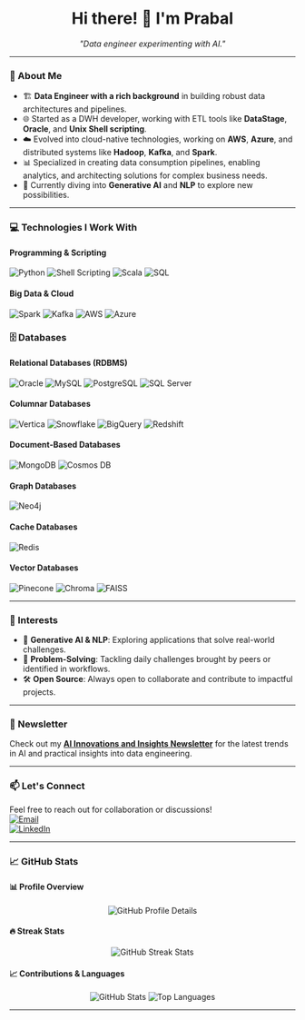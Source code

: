 <h1 align="center">Hi there! 👋 I'm Prabal</h1>

<p align="center">
    <i>"Data engineer experimenting with AI."</i>
</p>

---

### 👀 About Me  
- 🏗️ **Data Engineer with a rich background** in building robust data architectures and pipelines.  
- 🌐 Started as a DWH developer, working with ETL tools like **DataStage**, **Oracle**, and **Unix Shell scripting**.  
- ☁️ Evolved into cloud-native technologies, working on **AWS**, **Azure**, and distributed systems like **Hadoop**, **Kafka**, and **Spark**.  
- 📊 Specialized in creating data consumption pipelines, enabling analytics, and architecting solutions for complex business needs.  
- 🧠 Currently diving into **Generative AI** and **NLP** to explore new possibilities.

---

### 💻 Technologies I Work With

#### **Programming & Scripting**
<p>
<img src="https://img.shields.io/badge/Python-3776AB?style=for-the-badge&logo=python&logoColor=white" alt="Python">
<img src="https://img.shields.io/badge/Shell_Scripting-4EAA25?style=for-the-badge&logo=gnu-bash&logoColor=white" alt="Shell Scripting">
<img src="https://img.shields.io/badge/Scala-DC322F?style=for-the-badge&logo=scala&logoColor=white" alt="Scala">
<img src="https://img.shields.io/badge/SQL-316192?style=for-the-badge&logo=postgresql&logoColor=white" alt="SQL">
</p>

#### **Big Data & Cloud**
<p>
<img src="https://img.shields.io/badge/Apache_Spark-E25A1C?style=for-the-badge&logo=apachespark&logoColor=white" alt="Spark">
<img src="https://img.shields.io/badge/Apache_Kafka-231F20?style=for-the-badge&logo=apachekafka&logoColor=white" alt="Kafka">
<img src="https://img.shields.io/badge/AWS-FF9900?style=for-the-badge&logo=amazonaws&logoColor=white" alt="AWS">
<img src="https://img.shields.io/badge/Azure-0078D7?style=for-the-badge&logo=microsoftazure&logoColor=white" alt="Azure">
</p>

### 🗄️ Databases

#### **Relational Databases (RDBMS)**
<p>
<img src="https://img.shields.io/badge/Oracle-F80000?style=for-the-badge&logo=oracle&logoColor=white" alt="Oracle">
<img src="https://img.shields.io/badge/MySQL-4479A1?style=for-the-badge&logo=mysql&logoColor=white" alt="MySQL">
<img src="https://img.shields.io/badge/PostgreSQL-316192?style=for-the-badge&logo=postgresql&logoColor=white" alt="PostgreSQL">
<img src="https://img.shields.io/badge/SQL_Server-CC2927?style=for-the-badge&logo=microsoftsqlserver&logoColor=white" alt="SQL Server">
</p>

#### **Columnar Databases**
<p>
<img src="https://img.shields.io/badge/Vertica-4B8BBE?style=for-the-badge&logo=vertica&logoColor=white" alt="Vertica">
<img src="https://img.shields.io/badge/Snowflake-29B5E8?style=for-the-badge&logo=snowflake&logoColor=white" alt="Snowflake">
<img src="https://img.shields.io/badge/Google_BigQuery-4285F4?style=for-the-badge&logo=googlecloud&logoColor=white" alt="BigQuery">
<img src="https://img.shields.io/badge/Redshift-D93E30?style=for-the-badge&logo=amazonaws&logoColor=white" alt="Redshift">
</p>

#### **Document-Based Databases**
<p>
<img src="https://img.shields.io/badge/MongoDB-47A248?style=for-the-badge&logo=mongodb&logoColor=white" alt="MongoDB">
<img src="https://img.shields.io/badge/Cosmos_DB-0078D4?style=for-the-badge&logo=azure&logoColor=white" alt="Cosmos DB">
</p>

#### **Graph Databases**
<p>
<img src="https://img.shields.io/badge/Neo4j-008CC1?style=for-the-badge&logo=neo4j&logoColor=white" alt="Neo4j">
</p>

#### **Cache Databases**
<p>
<img src="https://img.shields.io/badge/Redis-DC382D?style=for-the-badge&logo=redis&logoColor=white" alt="Redis">
</p>

#### **Vector Databases**
<p>
<img src="https://img.shields.io/badge/Pinecone-006FFF?style=for-the-badge&logo=pinecone&logoColor=white" alt="Pinecone">
<img src="https://img.shields.io/badge/Weaviate-38BDF8?style=for-the-badge&logo=weaviate&logoColor=white" alt="Chroma">
<img src="https://img.shields.io/badge/FAISS-00C853?style=for-the-badge&logo=google&logoColor=white" alt="FAISS">
</p>



---

### 🌟 Interests
- 🧠 **Generative AI & NLP**: Exploring applications that solve real-world challenges.  
- 🔧 **Problem-Solving**: Tackling daily challenges brought by peers or identified in workflows.  
- 🛠️ **Open Source**: Always open to collaborate and contribute to impactful projects.  

---

### 📢 Newsletter
Check out my **[AI Innovations and Insights Newsletter](https://www.linkedin.com/newsletters/ai-innovations-and-insights-7205501138559770624/)** for the latest trends in AI and practical insights into data engineering.

---

### 📫 Let's Connect  
Feel free to reach out for collaboration or discussions!  
[![Email](https://img.shields.io/badge/email-lightblue?style=for-the-badge&logo=mail)](mailto:furs.comers.00@icloud.com)  
[![LinkedIn](https://img.shields.io/badge/linkedin-blue?style=for-the-badge&logo=linkedin)](https://linkedin.com/in/prblsing)

---

### 📈 GitHub Stats

#### **📊 Profile Overview**
<p align="center">
  <img src="http://github-profile-summary-cards.vercel.app/api/cards/profile-details?username=prblsing&theme=github_dark" alt="GitHub Profile Details" />
</p>

#### **🔥 Streak Stats**
<p align="center">
  <img src="https://github-readme-streak-stats.herokuapp.com/?user=prblsing&theme=github-dark-blue&hide_border=true" alt="GitHub Streak Stats" />
</p>

#### **📈 Contributions & Languages**
<p align="center">
  <img src="https://github-readme-stats.vercel.app/api?username=prblsing&show_icons=true&theme=github_dark&hide_border=true" alt="GitHub Stats" />
  <img src="https://github-readme-stats.vercel.app/api/top-langs/?username=prblsing&layout=compact&theme=github_dark&hide_border=true" alt="Top Languages" />
</p>

---


